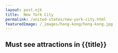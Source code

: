 ```yaml
---
layout: post.njk
title:  New York City
permalink: /united-states/new-york-city.html
featuredImage: /_images/hong-kong/hong-kong.jpg
---
```

## Must see attractions in {{title}}